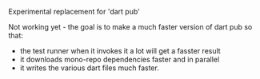 Experimental replacement for 'dart pub'

Not working yet - the goal is to make a much faster version of dart pub so that:

- the test runner when it invokes it a lot will get a fasster result
- it downloads mono-repo dependencies faster and in parallel
- it writes the various dart files much faster.

